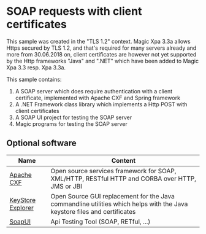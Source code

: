 # SOAP requests with client certificates
This sample was created in the "TLS 1.2" context. Magic Xpa 3.3a allows Https secured by TLS 1.2, and that's required for many servers already and more from 30.06.2018 on, client certificates are however not yet supported by the Http frameworks "Java" and ".NET" which have been added to Magic Xpa 3.3 resp. Xpa 3.3a. 

This sample contains: 
1. A SOAP server which does require authentication with a client certificate, implemented with Apache CXF and Spring framework 
2. A .NET Framework class library which implements a Http POST with client certificates
3. A SOAP UI project for testing the SOAP server
4. Magic programs for testing the SOAP server

## Optional software
| Name | Content |
| --- | --- |
| [Apache CXF](http://cxf.apache.org/) | Open source services framework for SOAP, XML/HTTP, RESTful HTTP and CORBA over HTTP, JMS or JBI |
| [KeyStore Explorer](http://keystore-explorer.org/) | Open Source GUI replacement for the Java commandline utilities which helps with the Java keystore files and certificates |
| [SoapUI](https://www.soapui.org/downloads/soapui.html) | Api Testing Tool (SOAP, RETful, ...) |
